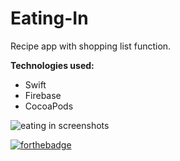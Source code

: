 # Eating-In

Recipe app with shopping list function.

**Technologies used:**
- Swift
- Firebase
- CocoaPods


![eating in screenshots](https://user-images.githubusercontent.com/53195978/88710377-7ae81980-d10e-11ea-9ad6-20e264be73fd.jpg)

[![forthebadge](https://forthebadge.com/images/badges/made-with-swift.svg)](https://forthebadge.com)
